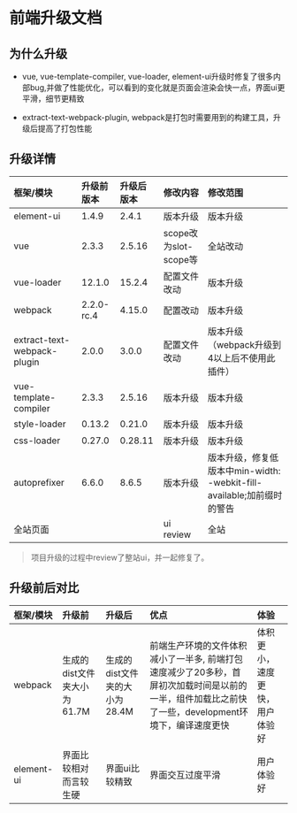  前端升级文档
======================

 ## 为什么升级
 * vue, vue-template-compiler, vue-loader, element-ui升级时修复了很多内部bug,并做了性能优化，可以看到的变化就是页面会渲染会快一点，界面ui更平滑，细节更精致

 * extract-text-webpack-plugin, webpack是打包时需要用到的构建工具，升级后提高了打包性能

 ## 升级详情

  |框架/模块 | 升级前版本 | 升级后版本 | 修改内容|修改范围|
  |:-|:-|:--|:-|:-|
  |element-ui | 1.4.9 | 2.4.1| 版本升级 | 版本升级 |
  |vue |2.3.3 | 2.5.16| scope改为slot-scope等 |  全站改动|
  |vue-loader|12.1.0|15.2.4|配置文件改动|版本升级|
  |webpack | 2.2.0-rc.4 | 4.15.0 | 配置改动 |版本升级|
  |extract-text-webpack-plugin|2.0.0|3.0.0|配置文件改动|版本升级（webpack升级到4以上后不使用此插件）|
  |vue-template-compiler|2.3.3|2.5.16|版本升级|版本升级|
  |style-loader|0.13.2|0.21.0|版本升级|版本升级|
  |css-loader|0.27.0|0.28.11|版本升级|版本升级|
  |autoprefixer|6.6.0|8.6.5|版本升级|版本升级，修复低版本中min-width: -webkit-fill-available;加前缀时的警告|
  |全站页面|||ui review|全站|

 >项目升级的过程中review了整站ui，并一起修复了。 


## 升级前后对比

| 框架/模块 | 升级前 | 升级后 | 优点 |体验|
|:-|:-|:-|:-|:-|
|webpack|生成的dist文件夹大小为61.7M|生成的dist文件夹的大小为28.4M|前端生产环境的文件体积减小了一半多, 前端打包速度减少了20多秒，首屏初次加载时间是以前的一半，组件加载比之前快了一些，development环境下，编译速度更快| 体积更小，速度更快，用户体验好|
|element-ui|界面比较相对而言较生硬|界面ui比较精致|界面交互过度平滑|用户体验好|